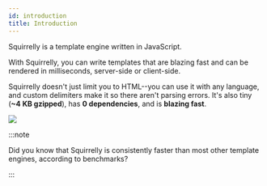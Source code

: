 ```yaml
---
id: introduction
title: Introduction
---
```


Squirrelly is a template engine written in JavaScript.

With Squirrelly, you can write templates that are blazing fast and can be rendered in milliseconds, server-side or client-side.

Squirrelly doesn't just limit you to HTML--you can use it with any language, and custom delimiters make it so there aren't parsing errors. It's also tiny (**~4 KB gzipped**), has **0 dependencies**, and is **blazing fast**.

![](https://img.shields.io/bundlephobia/minzip/squirrelly.svg)

:::note

Did you know that Squirrelly is consistently faster than most other template engines, according to benchmarks?

:::